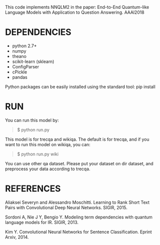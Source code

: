 
This code implements NNQLM2 in the paper:
End-to-End Quantum-like Language Models with Application to Question Answering. AAAI2018

# DEPENDENCIES

- python 2.7+
- numpy
- theano
- scikit-learn (sklearn)
- ConfigParser
- cPickle
- pandas


Python packages can be easily installed using the standard tool: pip install <package>

# RUN

You can run this model by:
>$ python run.py

This model is for trecqa and wikiqa. 
The default is for trecqa, and if you want to run this model on wikiqa, you can:
>$ python run.py wiki

You can use other qa dataset. Please put your dataset on dir dataset, and preprocess your data according to trecqa.



# REFERENCES

Aliaksei Severyn and Alessandro Moschitti. 
Learning to Rank Short Text Pairs with Convolutional Deep Neural Networks. 
SIGIR, 2015.

Sordoni A, Nie J Y, Bengio Y. 
Modeling term dependencies with quantum language models for IR. 
SIGIR, 2013.

Kim Y. 
Convolutional Neural Networks for Sentence Classification. 
Eprint Arxiv, 2014.
